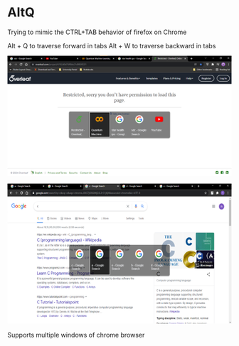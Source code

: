 # AltQ
Trying to mimic the CTRL+TAB behavior of firefox on Chrome

Alt + Q to traverse forward in tabs
Alt + W to traverse backward in tabs

![Screenshot](./src/images/ss.png)

![Screenshot](./src/images/ss2.png)

Supports multiple windows of chrome browser
